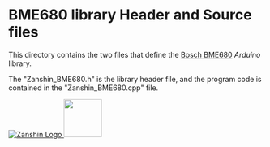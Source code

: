 # BME680 library Header and Source files<br>

This directory contains the two files that define the [Bosch BME680](https://www.bosch-sensortec.com/bst/products/all_products/bme680) *Arduino* library.

The "Zanshin_BME680.h" is the library header file, and the program code is contained in the "Zanshin_BME680.cpp" file.

[![Zanshin Logo](https://zanduino.github.io/Images/zanshinkanjitiny.gif) <img src="https://zanduino.github.io/Images/zanshintext.gif" width="75"/>](https://www.sv-zanshin.com)
